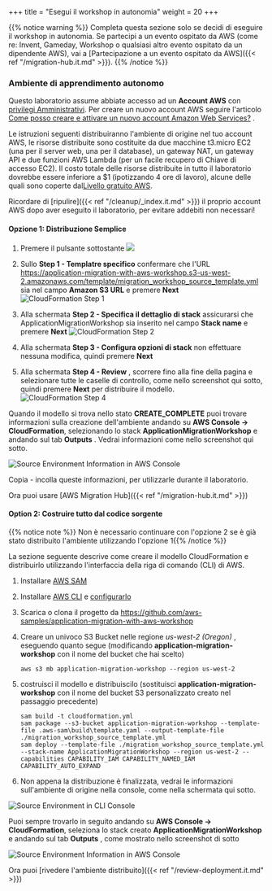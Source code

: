 +++
title = "Esegui il workshop in autonomia"
weight = 20
+++

{{% notice warning %}}
Completa questa sezione solo se decidi di eseguire il workshop in autonomia. Se partecipi a un evento ospitato da AWS (come re: Invent, Gameday, Workshop o qualsiasi altro evento ospitato da un dipendente AWS), vai a  [Partecipazione a un evento ospitato da AWS]({{< ref "/migration-hub.it.md" >}}).
{{% /notice %}}


### Ambiente di apprendimento autonomo

Questo laboratorio assume abbiate accesso ad un  **Account AWS** con <a href="https://docs.aws.amazon.com/IAM/latest/UserGuide/getting-started_create-admin-group.html" target="_blank">privilegi Amministrativi</a>. Per creare un nuovo account AWS seguire l'articolo <a href="https://aws.amazon.com/premiumsupport/knowledge-center/create-and-activate-aws-account/" target="_blank">Come posso creare e attivare un nuovo account Amazon Web Services?</a> .

Le istruzioni seguenti distribuiranno l'ambiente di origine nel tuo account AWS, le risorse distribuite sono costituite da due macchine t3.micro EC2 (una per il server web, una per il database), un gateway NAT, un gateway API e due funzioni AWS Lambda (per un facile recupero di Chiave di accesso EC2). Il costo totale delle risorse distribuite in tutto il laboratorio dovrebbe essere inferiore a $1 (ipotizzando 4 ore di lavoro), alcune delle quali sono coperte dal<a href="https://aws.amazon.com/free/" target="_blank">Livello gratuito AWS</a>.

Ricordare di [ripulire]({{< ref "/cleanup/_index.it.md" >}}) il proprio account AWS dopo aver eseguito il laboratorio, per evitare addebiti non necessari!

#### Opzione 1: Distribuzione Semplice

1. Premere il pulsante sottostante <a href="https://console.aws.amazon.com/cloudformation/home?region=us-west-2#/stacks/new?stackName=ApplicationMigrationWorkshop&templateURL=https://application-migration-with-aws-workshop.s3-us-west-2.amazonaws.com/template/migration_workshop_source_template.yml" target="_blank"><img src="https://application-migration-with-aws-workshop.s3-us-west-2.amazonaws.com/static/cloudformation-launch-stack.png"></a>


2. Sullo **Step 1 - Templatre specifico** confermare che l'URL https://application-migration-with-aws-workshop.s3-us-west-2.amazonaws.com/template/migration_workshop_source_template.yml sia nel campo **Amazon S3 URL** e premere **Next**
  ![CloudFormation Step 1](/intro/cloudformation-step1.en.png)

3. Alla schermata  **Step 2 - Specifica il dettaglio di stack**  assicurarsi che  ApplicationMigrationWorkshop sia inserito nel campo **Stack name** e premere **Next**
   ![CloudFormation Step 2](/intro/cloudformation-step2.en.png)

4. Alla schermata **Step 3 - Configura opzioni di stack** non effettuare nessuna modifica, quindi premere **Next**  

5. Alla schermata **Step 4 - Review** , scorrere fino alla fine della pagina e selezionare tutte le caselle di controllo, come nello screenshot qui sotto, quindi premere **Next** per distribuire il modello.  
  ![CloudFormation Step 4](/intro/cloudformation-step4.en.png)

Quando il modello si trova nello stato  **CREATE_COMPLETE** puoi trovare informazioni sulla creazione dell'ambiente andando su **AWS Console -> CloudFormation**, selezionando lo stack  **ApplicationMigrationWorkshop** e andando sul tab **Outputs** . Vedrai informazioni come nello screenshot qui sotto.

![Source Environment Information in AWS Console](/intro/self-service-env-awsconsole-info.en.png)

Copia - incolla queste informazioni, per utilizzarle durante il laboratorio.

Ora puoi usare [AWS Migration Hub]({{< ref "/migration-hub.it.md" >}})  




#### Option 2: Costruire tutto dal codice sorgente

{{% notice note %}}
Non è necessario continuare con l'opzione 2 se è già stato distribuito l'ambiente utilizzando l'opzione 1{{% /notice %}}

La sezione seguente descrive come creare il modello CloudFormation e distribuirlo utilizzando l'interfaccia della riga di comando (CLI) di AWS.

1. Installare  <a href="https://docs.aws.amazon.com/serverless-application-model/latest/developerguide/serverless-sam-cli-install.html" target="_blank">AWS SAM</a>

2. Installare <a href="https://docs.aws.amazon.com/cli/latest/userguide/cli-chap-install.html" target="_blank">AWS CLI</a> e <a href="https://docs.aws.amazon.com/cli/latest/userguide/cli-chap-configure.html" target="_blank">configurarlo</a>

3. Scarica o clona il progetto da <a href="https://github.com/aws-samples/application-migration-with-aws-workshop" target="_blank">https://github.com/aws-samples/application-migration-with-aws-workshop</a>


4. Creare un univoco S3 Bucket nelle regione *us-west-2 (Oregon)* , eseguendo quanto segue (modificando **application-migration-workshop** con il nome del bucket che hai scelto)

   ```
   aws s3 mb application-migration-workshop --region us-west-2
   ```  

5. costruisci il modello e distribuiscilo (sostituisci **application-migration-workshop** con il nome del bucket S3 personalizzato creato nel passaggio precedente)  

   ```
   sam build -t cloudformation.yml  
   sam package --s3-bucket application-migration-workshop --template-file .aws-sam\build\template.yaml --output-template-file ./migration_workshop_source_template.yml  
   sam deploy --template-file ./migration_workshop_source_template.yml --stack-name ApplicationMigrationWorkshop --region us-west-2 --capabilities CAPABILITY_IAM CAPABILITY_NAMED_IAM CAPABILITY_AUTO_EXPAND  
   ```

6. Non appena la distribuzione è finalizzata, vedrai le informazioni sull'ambiente di origine nella console, come nella schermata qui sotto.

![Source Environment in CLI Console](/intro/self-service-env-cli-info.en.png)

Puoi sempre trovarlo in seguito andando su **AWS Console -> CloudFormation**, seleziona lo stack creato **ApplicationMigrationWorkshop** e andando sul tab **Outputs** , come mostrato nello screenshot di sotto

![Source Environment Information in AWS Console](/intro/self-service-env-awsconsole-info.en.png)

Ora puoi [rivedere l'ambiente distribuito]({{< ref "/review-deployment.it.md" >}})  
